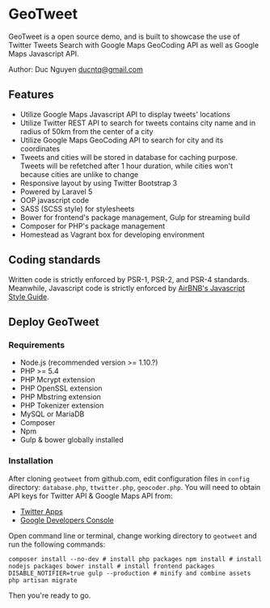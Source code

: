# GeoTweet

GeoTweet is a open source demo, and is built to showcase the use of Twitter Tweets Search
with Google Maps GeoCoding API as well as Google Maps Javascript API.

Author: Duc Nguyen <ducntq@gmail.com>

## Features

+ Utilize Google Maps Javascript API to display tweets' locations
+ Utilize Twitter REST API to search for tweets contains city name and
in radius of 50km from the center of a city
+ Utilize Google Maps GeoCoding API to search for city and its coordinates
+ Tweets and cities will be stored in database for caching purpose. Tweets will be refetched after
1 hour duration, while cities won't because cities are unlike to change
+ Responsive layout by using Twitter Bootstrap 3
+ Powered by Laravel 5
+ OOP javascript code
+ SASS (SCSS style) for stylesheets
+ Bower for frontend's package management, Gulp for streaming build
+ Composer for PHP's package management
+ Homestead as Vagrant box for developing environment

## Coding standards

Written code is strictly enforced by PSR-1, PSR-2, and PSR-4 standards. Meanwhile,
Javascript code is strictly enforced by [AirBNB's Javascript Style Guide](https://github.com/airbnb/javascript).

## Deploy GeoTweet

### Requirements

+ Node.js (recommended version >= 1.10.?)
+ PHP >= 5.4
+ PHP Mcrypt extension
+ PHP OpenSSL extension
+ PHP Mbstring extension
+ PHP Tokenizer extension
+ MySQL or MariaDB
+ Composer
+ Npm
+ Gulp & bower globally installed

### Installation

After cloning ``geotweet`` from github.com, edit configuration files in ``config`` directory: ``database.php``, 
``ttwitter.php``, ``geocoder.php``. You will need to obtain API keys for Twitter API & Google Maps API from:

+ [Twitter Apps](https://apps.twitter.com)
+ [Google Developers Console](https://console.developers.google.com/)

Open command line or terminal, change working directory to ``geotweet`` and run the following commands:

``
composer install --no-dev # install php packages
npm install # install nodejs packages
bower install # install frontend packages
DISABLE_NOTIFIER=true gulp --production # minify and combine assets
php artisan migrate
``

Then you're ready to go.